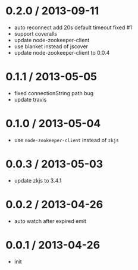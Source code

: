 
0.2.0 / 2013-09-11 
==================

  * auto reconnect add 20s default timeout fixed #1
  * support coveralls
  * update node-zookeeper-client
  * use blanket instead of jscover
  * update node-zookeeper-client to 0.0.4

0.1.1 / 2013-05-05 
==================

  * fixed connectionString path bug
  * update travis

0.1.0 / 2013-05-04 
==================

  * use `node-zookeeper-client` instead of `zkjs`

0.0.3 / 2013-05-03 
==================

  * update zkjs to 3.4.1

0.0.2 / 2013-04-26 
==================

  * auto watch after expired emit

0.0.1 / 2013-04-26 
==================

  * init
